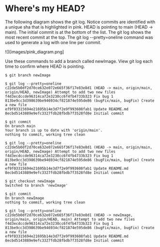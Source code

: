# Where's my HEAD?

The following diagram shows the git log.  Notice commits are identified with a unique sha that is highlighted in pink.  HEAD is pointing to main (HEAD → main).  The initial commit is at the bottom of the list.  The git log shows the most recent commit at the top.  The git log --pretty=oneline command was used to generate a log with one line per commit.

!()[images/pink_diagram.png]

Use these commands to add a branch called newImage.  View git log each time to confirm where HEAD is pointing.

```
$ git branch newImage
 
$ git log --pretty=oneline
c22de5b0df2d70ce632e072e665f36f17e83e8d1 (HEAD -> main, origin/main, origin/HEAD, newImage) Attempt to add two new files
f4d3ecdccde96314ca72e3230cc6f4fb4733b323 Fix bug 1
813be9cc3d398639be946934cf821874e595de86 (bugFix/main, bugFix) Create a new file
ef9f03315694e21695b14e3d7f2e9f993608fab1 Update README.md
8ecbd5143889e9efc3327fdb28fbdb7f3528fd8e Initial commit
 
$ git commit
On branch main
Your branch is up to date with 'origin/main'.
nothing to commit, working tree clean
 
$ git log --pretty=oneline
c22de5b0df2d70ce632e072e665f36f17e83e8d1 (HEAD -> main, origin/main, origin/HEAD, newImage) Attempt to add two new files
f4d3ecdccde96314ca72e3230cc6f4fb4733b323 Fix bug 1
813be9cc3d398639be946934cf821874e595de86 (bugFix/main, bugFix) Create a new file
ef9f03315694e21695b14e3d7f2e9f993608fab1 Update README.md
8ecbd5143889e9efc3327fdb28fbdb7f3528fd8e Initial commit
 
$ git checkout newImage
Switched to branch 'newImage'
 
$ git commit
On branch newImage
nothing to commit, working tree clean
 
$ git log --pretty=oneline
c22de5b0df2d70ce632e072e665f36f17e83e8d1 (HEAD -> newImage, origin/main, origin/HEAD, main) Attempt to add two new files
f4d3ecdccde96314ca72e3230cc6f4fb4733b323 Fix bug 1
813be9cc3d398639be946934cf821874e595de86 (bugFix/main, bugFix) Create a new file
ef9f03315694e21695b14e3d7f2e9f993608fab1 Update README.md
8ecbd5143889e9efc3327fdb28fbdb7f3528fd8e Initial commit  

```
